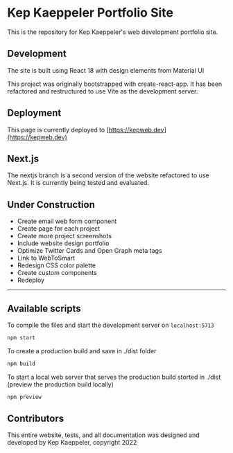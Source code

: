 # Kep Kaeppeler Portfolio Site

This is the repository for Kep Kaeppeler's web development portfolio site.

## Development

The site is built using React 18 with design elements from Material UI

This project was originally bootstrapped with create-react-app. It has been refactored and restructured to use Vite as the development server.

## Deployment

This page is currently deployed to
[https://kepweb.dev](https://kepweb.dev)

## Next.js

The nextjs branch is a second version of the website refactored to use Next.js. It is currently being tested and evaluated.

## Under Construction

- Create email web form component
- Create page for each project
- Create more project screenshots
- Include website design portfolio
- Optimize Twitter Cards and Open Graph meta tags
- Link to WebToSmart
- Redesign CSS color palette
- Create custom components
- Redeploy

---

## Available scripts

To compile the files and start the development server on `localhost:5713`

```bash
npm start
```

To create a production build and save in ./dist folder

```bash
npm build
```

To start a local web server that serves the production build storted in ./dist (preview the production build locally)

```bash
npm preview
```

## Contributors

This entire website, tests, and all documentation was designed and developed by Kep Kaeppeler, copyright 2022
